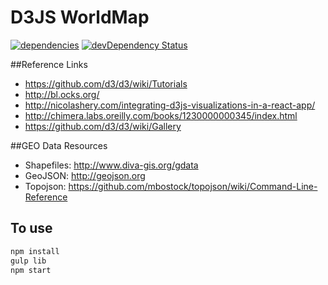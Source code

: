 # D3JS WorldMap

[![dependencies](https://david-dm.org/phattranky/D3JS_WorldMap.svg)](https://david-dm.org/phattranky/D3JS_WorldMap)
[![devDependency Status](https://david-dm.org/phattranky/D3JS_WorldMap.svg)](https://david-dm.org/phattranky/D3JS_WorldMap#info=devDependencies)

##Reference Links

* https://github.com/d3/d3/wiki/Tutorials
* http://bl.ocks.org/
* http://nicolashery.com/integrating-d3js-visualizations-in-a-react-app/
* http://chimera.labs.oreilly.com/books/1230000000345/index.html
* https://github.com/d3/d3/wiki/Gallery

##GEO Data Resources
* Shapefiles: http://www.diva-gis.org/gdata
* GeoJSON: http://geojson.org
* Topojson: https://github.com/mbostock/topojson/wiki/Command-Line-Reference

## To use

```sh
npm install
gulp lib
npm start
```